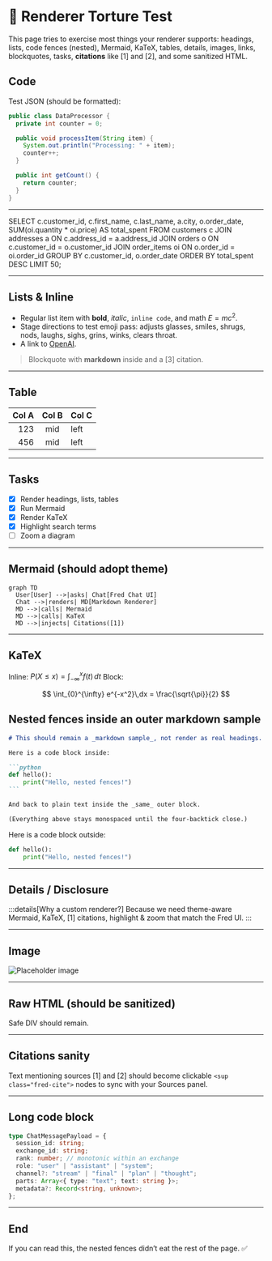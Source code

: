 # 🧪 Renderer Torture Test

This page tries to exercise most things your renderer supports: headings, lists, code fences (nested), Mermaid, KaTeX, tables, details, images, links, blockquotes, tasks, **citations** like [1] and [2], and some sanitized HTML.

## Code

Test JSON (should be formatted):

```java
public class DataProcessor {
  private int counter = 0;

  public void processItem(String item) {
    System.out.println("Processing: " + item);
    counter++;
  }

  public int getCount() {
    return counter;
  }
}
```

---

SELECT c.customer_id, c.first_name, c.last_name, a.city, o.order_date, SUM(oi.quantity \* oi.price) AS total_spent FROM customers c JOIN addresses a ON c.address_id = a.address_id JOIN orders o ON c.customer_id = o.customer_id JOIN order_items oi ON o.order_id = oi.order_id GROUP BY c.customer_id, o.order_date ORDER BY total_spent DESC LIMIT 50;

---

## Lists & Inline

- Regular list item with **bold**, _italic_, `inline code`, and math $E=mc^2$.
- Stage directions to test emoji pass: adjusts glasses, smiles, shrugs, nods, laughs, sighs, grins, winks, clears throat.
- A link to [OpenAI](https://www.openai.com).

> Blockquote with **markdown** inside and a [3] citation.

---

## Table

| Col A | Col B | Col C |
| ----: | :---: | :---- |
|   123 |  mid  | left  |
|   456 |  mid  | left  |

---

## Tasks

- [x] Render headings, lists, tables
- [x] Run Mermaid
- [x] Render KaTeX
- [x] Highlight search terms
- [ ] Zoom a diagram

---

## Mermaid (should adopt theme)

```mermaid
graph TD
  User[User] -->|asks| Chat[Fred Chat UI]
  Chat -->|renders| MD[Markdown Renderer]
  MD -->|calls| Mermaid
  MD -->|calls| KaTeX
  MD -->|injects| Citations([1])
```

---

## KaTeX

Inline: $P(X \le x) = \int_{-\infty}^{x} f(t)\,dt$
Block:

$$
\int_{0}^{\infty} e^{-x^2}\,dx = \frac{\sqrt{\pi}}{2}
$$

## Nested fences inside an outer markdown sample

````markdown
# This should remain a _markdown sample_, not render as real headings.

Here is a code block inside:

```python
def hello():
    print("Hello, nested fences!")
```

And back to plain text inside the _same_ outer block.

(Everything above stays monospaced until the four-backtick close.)
````

Here is a code block outside:

```python
def hello():
    print("Hello, nested fences!")
```

---

## Details / Disclosure

:::details[Why a custom renderer?]
Because we need theme-aware Mermaid, KaTeX, [1] citations, highlight & zoom that match the Fred UI.
:::

---

## Image

![Placeholder image](https://via.placeholder.com/220 "Sample Thumbnail")

---

## Raw HTML (should be sanitized)

<div>Safe DIV should remain.</div>
<script>alert("this should be removed by sanitize");</script>

---

## Citations sanity

Text mentioning sources [1] and [2] should become clickable `<sup class="fred-cite">` nodes to sync with your Sources panel.

---

## Long code block

```ts
type ChatMessagePayload = {
  session_id: string;
  exchange_id: string;
  rank: number; // monotonic within an exchange
  role: "user" | "assistant" | "system";
  channel?: "stream" | "final" | "plan" | "thought";
  parts: Array<{ type: "text"; text: string }>;
  metadata?: Record<string, unknown>;
};
```

---

## End

If you can read this, the nested fences didn’t eat the rest of the page. ✅
